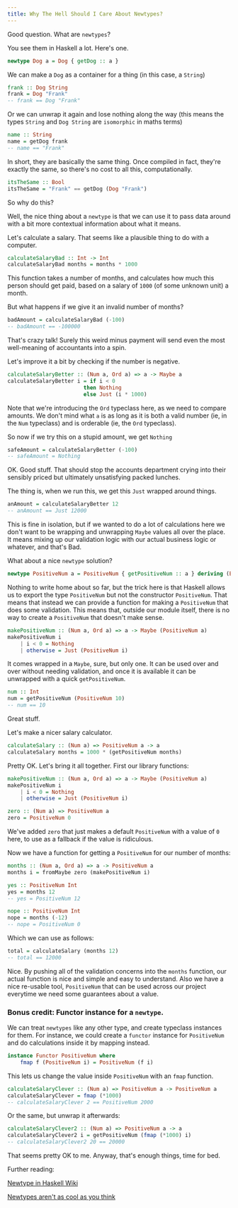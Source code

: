 ```yaml
---
title: Why The Hell Should I Care About Newtypes?
---
```


Good question. What are `newtypes`?

You see them in Haskell a lot. Here's one.

```haskell
newtype Dog a = Dog { getDog :: a }
```

We can make a `Dog` as a container for a thing (in this case, a `String`)

```haskell
frank :: Dog String
frank = Dog "Frank"
-- frank == Dog "Frank"
```

Or we can unwrap it again and lose nothing along the way (this means the types `String` and `Dog String` are `isomorphic` in maths terms)

```haskell
name :: String
name = getDog frank
-- name == "Frank"
```

In short, they are basically the same thing. Once compiled in fact, they're exactly the same, so there's no cost to all this, computationally.

```haskell
itsTheSame :: Bool
itsTheSame = "Frank" == getDog (Dog "Frank")
```

So why do this?

Well, the nice thing about a `newtype` is that we can use it to pass data around with a bit more contextual information about what it means.

Let's calculate a salary. That seems like a plausible thing to do with a computer.

```haskell
calculateSalaryBad :: Int -> Int
calculateSalaryBad months = months * 1000
```

This function takes a number of months, and calculates how much this person should get paid, based on a salary of `1000` (of some unknown unit) a month.

But what happens if we give it an invalid number of months?

```haskell
badAmount = calculateSalaryBad (-100)
-- badAmount == -100000
```

That's crazy talk! Surely this weird minus payment will send even the most well-meaning of accountants into a spin.

Let's improve it a bit by checking if the number is negative.

```haskell
calculateSalaryBetter :: (Num a, Ord a) => a -> Maybe a
calculateSalaryBetter i = if i < 0
                        then Nothing
                        else Just (i * 1000)
```

Note that we're introducing the `Ord` typeclass here, as we need to compare amounts. We don't mind what `a` is as long as it is both a valid number (ie, in the `Num` typeclass) and is orderable (ie, the `Ord` typeclass).

So now if we try this on a stupid amount, we get `Nothing`

```haskell
safeAmount = calculateSalaryBetter (-100)
-- safeAmount = Nothing
```

OK. Good stuff. That should stop the accounts department crying into their sensibly priced but ultimately unsatisfying packed lunches.

The thing is, when we run this, we get this `Just` wrapped around things.

```haskell
anAmount = calculateSalaryBetter 12
-- anAmount == Just 12000
```

This is fine in isolation, but if we wanted to do a lot of calculations here we don't want to be wrapping and unwrapping `Maybe` values all over the place. It means mixing up our validation logic with our actual business logic or whatever, and that's Bad.

What about a nice `newtype` solution?

```haskell
newtype PositiveNum a = PositiveNum { getPositiveNum :: a } deriving (Eq, Show)
```

Nothing to write home about so far, but the trick here is that Haskell allows us to export the type `PositiveNum` but not the constructor `PositiveNum`. That means that instead we can provide a function for making a `PositiveNum` that does some validation. This means that, outside our module itself, there is no way to create a `PositiveNum` that doesn't make sense.

```haskell
makePositiveNum :: (Num a, Ord a) => a -> Maybe (PositiveNum a)
makePositiveNum i
    | i < 0 = Nothing
    | otherwise = Just (PositiveNum i)
```

It comes wrapped in a `Maybe`, sure, but only one. It can be used over and over without needing validation, and once it is available it can be unwrapped with a quick `getPositiveNum`.

```haskell
num :: Int
num = getPositiveNum (PositiveNum 10)
-- num == 10
```

Great stuff.

Let's make a nicer salary calculator.

```haskell
calculateSalary :: (Num a) => PositiveNum a -> a
calculateSalary months = 1000 * (getPositiveNum months)
```

Pretty OK. Let's bring it all together. First our library functions:

```haskell
makePositiveNum :: (Num a, Ord a) => a -> Maybe (PositiveNum a)
makePositiveNum i
    | i < 0 = Nothing
    | otherwise = Just (PositiveNum i)

zero :: (Num a) => PositiveNum a
zero = PositiveNum 0
```

We've added `zero` that just makes a default `PositiveNum` with a value of `0` here, to use as a fallback if the value is ridiculous.

Now we have a function for getting a `PositiveNum` for our number of months:

```haskell
months :: (Num a, Ord a) => a -> PositiveNum a
months i = fromMaybe zero (makePositiveNum i)

yes :: PositiveNum Int
yes = months 12
-- yes = PositiveNum 12

nope :: PositiveNum Int
nope = months (-12)
-- nope = PositiveNum 0
```

Which we can use as follows:

```haskell
total = calculateSalary (months 12)
-- total == 12000
```

Nice. By pushing all of the validation concerns into the `months` function, our actual function is nice and simple and easy to understand. Also we have a nice re-usable tool, `PositiveNum` that can be used across our project everytime we need some guarantees about a value.

### Bonus credit: Functor instance for a `newtype`.

We can treat `newtypes` like any other type, and create typeclass instances for them. For instance, we could create a `functor` instance for `PositiveNum` and do calculations inside it by mapping instead.

```haskell
instance Functor PositiveNum where
    fmap f (PositiveNum i) = PositiveNum (f i)
```

This lets us change the value inside `PositiveNum` with an `fmap` function.

```haskell
calculateSalaryClever :: (Num a) => PositiveNum a -> PositiveNum a
calculateSalaryClever = fmap (*1000)
-- calculateSalaryClever 2 == PositiveNum 2000
```

Or the same, but unwrap it afterwards:

```haskell
calculateSalaryClever2 :: (Num a) => PositiveNum a -> a
calculateSalaryClever2 i = getPositiveNum (fmap (*1000) i)
-- calculateSalaryClever2 20 == 20000
```

That seems pretty OK to me. Anyway, that's enough things, time for bed.

Further reading:

[Newtype in Haskell Wiki](https://wiki.haskell.org/Newtype)

[Newtypes aren't as cool as you think](http://degoes.net/articles/newtypes-suck)
